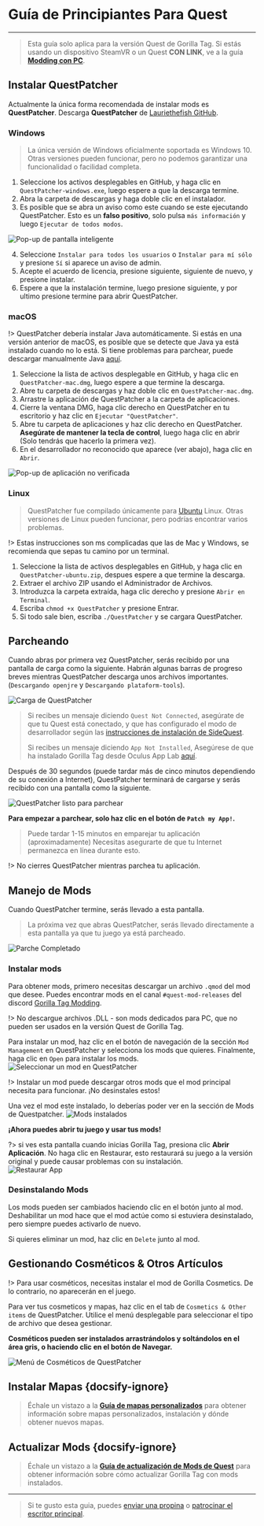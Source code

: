 # Guía de Principiantes Para Quest
---
>
> Esta guía solo aplica para la versión Quest de Gorilla Tag. Si estás usando un dispositivo SteamVR o un Quest **CON LINK**, ve a la guía [**Modding con PC**](pc-guide).

<div class="horizontal bordered" data-ea-publisher="gorillatagmodding-burrito-software" data-ea-type="image" data-ea-manual="true" id="quest-mod-guide"></div>

## Instalar QuestPatcher

Actualmente la única forma recomendada de instalar mods es **QuestPatcher**. Descarga **QuestPatcher** de [Lauriethefish GitHub](https://github.com/Lauriethefish/QuestPatcher/releases/latest).

### Windows

> La única versión de Windows oficialmente soportada es Windows 10. Otras versiones pueden funcionar, pero no podemos garantizar una funcionalidad o facilidad completa.

1. Seleccione los activos desplegables en GitHub, y haga clic en `QuestPatcher-windows.exe`, luego espere a que la descarga termine.
2. Abra la carpeta de descargas y haga doble clic en el instalador.
3. Es posible que se abra un aviso como este cuando se este ejecutando QuestPatcher. Esto es un **falso positivo**, solo pulsa `más información` y luego `Ejecutar de todos modos`.

![Pop-up de pantalla inteligente](../docs/files/questpatchersmartscreen.png)

4. Seleccione `Instalar para todos los usuarios` o `Instalar para mí sólo` y presione `Sí` si aparece un aviso de admin.
5. Acepte el acuerdo de licencia, presione siguiente, siguiente de nuevo, y presione instalar.
6. Espere a que la instalación termine, luego presione siguiente, y por ultimo presione termine para abrir QuestPatcher.


### macOS

!> QuestPatcher debería instalar Java automáticamente. Si estás en una versión anterior de macOS, es posible que se detecte que Java ya está instalado cuando no lo está. Si tiene problemas para parchear, puede descargar manualmente Java [aquí](https://www.java.com/en/).

1. Seleccione la lista de activos desplegable en GitHub, y haga clic en `QuestPatcher-mac.dmg`, luego espere a que termine la descarga.
2. Abre tu carpeta de descargas y haz doble clic en `QuestPatcher-mac.dmg`.
3. Arrastre la aplicación de QuestPatcher a la carpeta de aplicaciones.
4. Cierre la ventana DMG, haga clic derecho en QuestPatcher en tu escritorio y haz clic en `Ejecutar "QuestPatcher"`.
5. Abre tu carpeta de aplicaciones y haz clic derecho en QuestPatcher. **__Asegúrate de mantener la tecla de control__**, luego haga clic en abrir (Solo tendrás que hacerlo la primera vez).
6. En el desarrollador no reconocido que aparece (ver abajo), haga clic en `Abrir`.

![Pop-up de aplicación no verificada](../docs/files/questpatchermacunverified.png)


### Linux

> QuestPatcher fue compilado únicamente para [Ubuntu](https://ubuntu.com/) Linux. Otras versiones de Linux pueden funcionar, pero podrías encontrar varios problemas.

!> Estas instrucciones son ms complicadas que las de Mac y Windows, se recomienda que sepas tu camino por un terminal.

1. Seleccione la lista de activos desplegables en GitHub, y haga clic en `QuestPatcher-ubuntu.zip`, despues espere a que termine la descarga.
2. Extraer el archivo ZIP usando el Administrador de Archivos.
3. Introduzca la carpeta extraída, haga clic derecho y presione `Abrir en Terminal`.
4. Escriba `chmod +x QuestPatcher` y presione Entrar.
5. Si todo sale bien, escriba `./QuestPatcher` y se cargara QuestPatcher.

## Parcheando

Cuando abras por primera vez QuestPatcher, serás recibido por una pantalla de carga como la siguiente. Habrán algunas barras de progreso breves mientras QuestPatcher descarga unos archivos importantes. (`Descargando openjre` y `Descargando plataform-tools`).

![Carga de QuestPatcher](../docs/files/questpatcherloading.png)

> Si recibes un mensaje diciendo `Quest Not Connected`, asegúrate de que tu Quest está conectado, y que has configurado el modo de desarrollador según las [instrucciones de instalación de SideQuest](https://sidequestvr.com/setup-howto). 
> 
> Si recibes un mensaje diciendo `App Not Installed`, Asegúrese de que ha instalado Gorilla Tag desde Oculus App Lab [aquí](https://www.oculus.com/experiences/quest/4979055762136823/).


Después de 30 segundos (puede tardar más de cinco minutos dependiendo de su conexión a Internet), QuestPatcher terminará de cargarse y serás recibido con una pantalla como la siguiente.

![QuestPatcher listo para parchear](../docs/files/questpatcherpatch.png)

**Para empezar a parchear, solo haz clic en el botón de `Patch my App!`.**

> Puede tardar 1-15 minutos en emparejar tu aplicación (aproximadamente) Necesitas asegurarte de que tu Internet permanezca en línea durante esto.

!> No cierres QuestPatcher mientras parchea tu aplicación.

## Manejo de Mods

Cuando QuestPatcher termine, serás llevado a esta pantalla.

> La próxima vez que abras QuestPatcher, serás llevado directamente a esta pantalla ya que tu juego ya está parcheado.

![Parche Completado](../docs/files/questpatcherpatched.png)

### Instalar mods

Para obtener mods, primero necesitas descargar un archivo `.qmod` del mod que desee. Puedes encontrar mods en el canal `#quest-mod-releases` del discord [Gorilla Tag Modding](https://discord.gg/b2MhDBAzTv).

!> No descargue archivos .DLL - son mods dedicados para PC, que no pueden ser usados en la versión Quest de Gorilla Tag.

Para instalar un mod, haz clic en el botón de navegación de la sección `Mod Management` en QuestPatcher y selecciona los mods que quieres. Finalmente, haga clic en `Open` para instalar los mods. ![Seleccionar un mod en QuestPatcher](../docs/files/questpatcherselectmod.png)

!> Instalar un mod puede descargar otros mods que el mod principal necesita para funcionar. ¡No desinstales estos!

Una vez el mod este instalado, lo deberías poder ver en la sección de Mods de Questpatcher. ![Mods instalados](../docs/files/questpatcherinstalledmods.png)

**¡Ahora puedes abrir tu juego y usar tus mods!**

?> si ves esta pantalla cuando inicias Gorilla Tag, presiona clic **Abrir Aplicación**. No haga clic en Restaurar, esto restaurará su juego a la versión original y puede causar problemas con su instalación.  
![Restaurar App](../docs/files/restoreapp.png)

### Desinstalando Mods

Los mods pueden ser cambiados haciendo clic en el botón junto al mod. Deshabilitar un mod hace que el mod actúe como si estuviera desinstalado, pero siempre puedes activarlo de nuevo.


Si quieres eliminar un mod, haz clic en `Delete` junto al mod.

## Gestionando Cosméticos & Otros Artículos

!> Para usar cosméticos, necesitas instalar el mod de Gorilla Cosmetics. De lo contrario, no aparecerán en el juego.

Para ver tus cosmeticos y mapas, haz clic en el tab de `Cosmetics & Other items` de QuestPatcher. Utilice el menú desplegable para seleccionar el tipo de archivo que desea gestionar.

**Cosméticos pueden ser instalados arrastrándolos y soltándolos en el área gris, o haciendo clic en el botón de Navegar.**

![Menú de Cosméticos de QuestPatcher](../docs/files/questpatcherotheritems.png)

## Instalar Mapas {docsify-ignore}

> Échale un vistazo a la [**Guía de mapas personalizados**](quest-maploading) para obtener información sobre mapas personalizados, instalación y dónde obtener nuevos mapas.

## Actualizar Mods {docsify-ignore}

> Échale un vistazo a la [**Guía de actualización de Mods de Quest**](quest-updating) para obtener información sobre cómo actualizar Gorilla Tag con mods instalados.

---

> Si te gusto esta guia, puedes [enviar una propina](https://streamelements.com/burritosoft/tip) o [patrocinar el escritor principal](https://github.com/sponsors/burritosoftware).